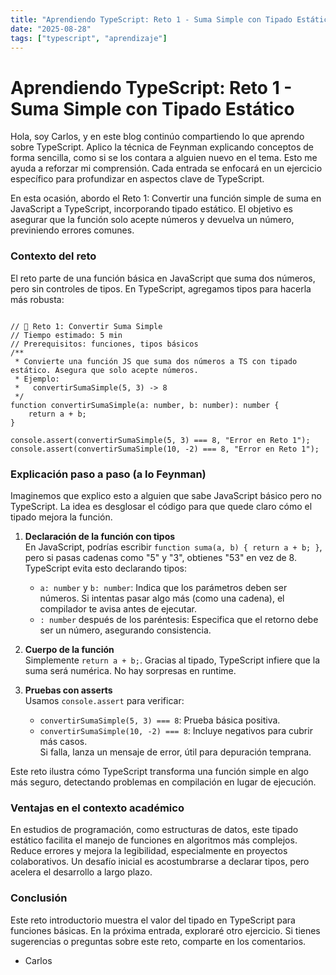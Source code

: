 ```yaml
---
title: "Aprendiendo TypeScript: Reto 1 - Suma Simple con Tipado Estático"
date: "2025-08-28"
tags: ["typescript", "aprendizaje"]
---
```


# Aprendiendo TypeScript: Reto 1 - Suma Simple con Tipado Estático

Hola, soy Carlos, y en este blog continúo compartiendo lo que aprendo sobre TypeScript. Aplico la técnica de Feynman explicando conceptos de forma sencilla, como si se los contara a alguien nuevo en el tema. Esto me ayuda a reforzar mi comprensión. Cada entrada se enfocará en un ejercicio específico para profundizar en aspectos clave de TypeScript.

En esta ocasión, abordo el Reto 1: Convertir una función simple de suma en JavaScript a TypeScript, incorporando tipado estático. El objetivo es asegurar que la función solo acepte números y devuelva un número, previniendo errores comunes.

### Contexto del reto
El reto parte de una función básica en JavaScript que suma dos números, pero sin controles de tipos. En TypeScript, agregamos tipos para hacerla más robusta:


```

// 🔹 Reto 1: Convertir Suma Simple
// Tiempo estimado: 5 min
// Prerequisitos: funciones, tipos básicos
/**
 * Convierte una función JS que suma dos números a TS con tipado estático. Asegura que solo acepte números.
 * Ejemplo:
 *   convertirSumaSimple(5, 3) -> 8
 */
function convertirSumaSimple(a: number, b: number): number {
    return a + b;
}

console.assert(convertirSumaSimple(5, 3) === 8, "Error en Reto 1");
console.assert(convertirSumaSimple(10, -2) === 8, "Error en Reto 1");

```

### Explicación paso a paso (a lo Feynman)
Imaginemos que explico esto a alguien que sabe JavaScript básico pero no TypeScript. La idea es desglosar el código para que quede claro cómo el tipado mejora la función.

1. **Declaración de la función con tipos**  
   En JavaScript, podrías escribir `function suma(a, b) { return a + b; }`, pero si pasas cadenas como "5" y "3", obtienes "53" en vez de 8. TypeScript evita esto declarando tipos:  
   - `a: number` y `b: number`: Indica que los parámetros deben ser números. Si intentas pasar algo más (como una cadena), el compilador te avisa antes de ejecutar.  
   - `: number` después de los paréntesis: Especifica que el retorno debe ser un número, asegurando consistencia.

2. **Cuerpo de la función**  
   Simplemente `return a + b;`. Gracias al tipado, TypeScript infiere que la suma será numérica. No hay sorpresas en runtime.

3. **Pruebas con asserts**  
   Usamos `console.assert` para verificar:  
   - `convertirSumaSimple(5, 3) === 8`: Prueba básica positiva.  
   - `convertirSumaSimple(10, -2) === 8`: Incluye negativos para cubrir más casos.  
   Si falla, lanza un mensaje de error, útil para depuración temprana.

Este reto ilustra cómo TypeScript transforma una función simple en algo más seguro, detectando problemas en compilación en lugar de ejecución.

### Ventajas en el contexto académico
En estudios de programación, como estructuras de datos, este tipado estático facilita el manejo de funciones en algoritmos más complejos. Reduce errores y mejora la legibilidad, especialmente en proyectos colaborativos. Un desafío inicial es acostumbrarse a declarar tipos, pero acelera el desarrollo a largo plazo.

### Conclusión
Este reto introductorio muestra el valor del tipado en TypeScript para funciones básicas. En la próxima entrada, exploraré otro ejercicio. Si tienes sugerencias o preguntas sobre este reto, comparte en los comentarios.

- Carlos